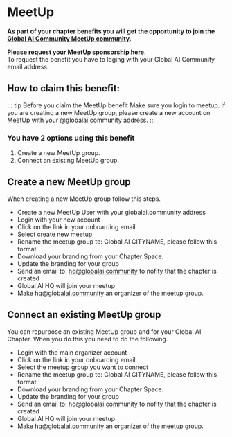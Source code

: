 # MeetUp

**As part of your chapter benefits you will get the opportunity to join the [Global AI Community MeetUp community](https://www.meetup.com/pro/the-global-ai-community/).**

**[Please request your MeetUp sponsorship here](https://gaic.io/request-meetup/)**.    
To request the benefit you have to loging with your Global AI Community email address.


## How to claim this benefit:

::: tip Before you claim the MeetUp benefit
Make sure you login to meetup. If you are creating a new MeetUp group, please create a new account on MeetUp with your @globalai.community address.
:::

### You have 2 options using this benefit

1. Create a new MeetUp group.
2. Connect an existing MeetUp group.


## Create a new MeetUp group

When creating a new MeetUp group follow this steps.

- Create a new MeetUp User with your globalai.community address
- Login with your new account
- Click on the link in your onboarding email
- Select create new meetup
- Rename the meetup group to: Global AI CITYNAME, please follow this format
- Download your branding from your Chapter Space.
- Update the branding for your group
- Send an email to: hq@globalai.community to nofity that the chapter is created
- Global AI HQ will join your meetup
- Make hq@globalai.community an organizer of the meetup group.



## Connect an existing MeetUp group

You can repurpose an existing MeetUp group and for your Global AI Chapter. When you do this you need to do the following.

- Login with the main organizer account
- Click on the link in your onboarding email
- Select the meetup group you want to connect
- Rename the meetup group to: Global AI CITYNAME, please follow this format
- Download your branding from your Chapter Space.
- Update the branding for your group
- Send an email to: hq@globalai.community to nofity that the chapter is created
- Global AI HQ will join your meetup
- Make hq@globalai.community an organizer of the meetup group.